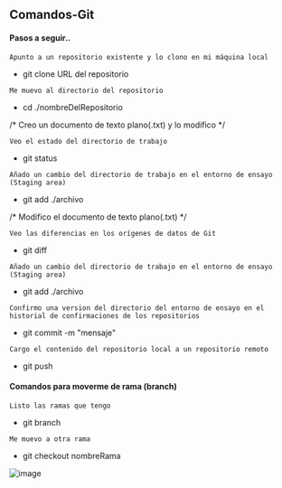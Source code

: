 ## Comandos-Git

#### Pasos a seguir..

`Apunto a un repositorio existente y lo clono en mi máquina local` 
- git clone URL del repositorio

`Me muevo al directorio del repositorio` 
- cd ./nombreDelRepositorio

/* Creo un documento de texto plano(.txt) y lo modifico */

`Veo el estado del directorio de trabajo`
- git status

`Añado un cambio del directorio de trabajo en el entorno de ensayo (Staging area)`
- git add ./archivo

/* Modifico el documento de texto plano(.txt) */

`Veo las diferencias en los orígenes de datos de Git`
- git diff

`Añado un cambio del directorio de trabajo en el entorno de ensayo (Staging area)`
- git add ./archivo

`Confirmo una version del directorio del entorno de ensayo en el historial de confirmaciones de los repositorios`
- git commit -m "mensaje" 

`Cargo el contenido del repositorio local a un repositorio remoto`
- git push

#### Comandos para moverme de rama (branch)

`Listo las ramas que tengo`
- git branch

`Me muevo a otra rama`
- git checkout nombreRama

![image](https://user-images.githubusercontent.com/83089714/182679128-299d4858-240a-4b28-b1e7-cb160b2d0491.png)
